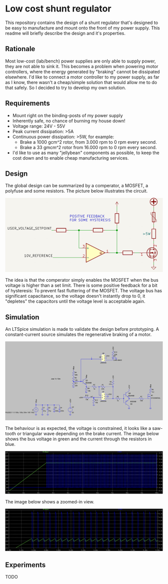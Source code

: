 # Low cost shunt regulator
This repository contains the design of a shunt regulator that's designed to be easy to manufacture and mount onto the front of my power supply. This readme will briefly describe the design and it's properties.

## Rationale
Most low-cost (lab/bench) power supplies are only able to supply power, they are not able to sink it. This becomes a problem when powering motor controllers, where the energy generated by "braking" cannot be dissipated elsewhere. I'd like to connect a motor controller to my power supply, as far as I know, there wasn't a cheap/simple solution that would allow me to do that safely. So I decided to try to develop my own solution.

## Requirements
 - Mount right on the binding-posts of my power supply
 - Inherently safe, no chance of burning my house down!
 - Voltage range: 24V - 55V
 - Peak current dissipation: >5A
 - Continuous power dissipation: >5W, for example: 
   - Brake a 1000 gcm^2 rotor, from 3.000 rpm to 0 rpm every second.
   - Brake a 33 gmcm^2 rotor from 16.000 rpm to 0 rpm every second.
 - I'd like to use as many "jellybean" components as possible, to keep the cost down and to enable cheap manufacturing services.
 

## Design
The global design can be summarized by a comperator, a MOSFET, a polyfuse and some resistors. The picture below illustrates the circuit.

![](docs/design.png)

The idea is that the comperator simply enables the MOSFET when the bus voltage is higher than a set limit. There is some positive feedback for a bit of hysteresis: To prevent fast fluttering of the MOSFET. The voltage bus has significant capacitance, so the voltage doesn't instantly drop to 0, it "depletes" the capacitors until the voltage level is acceptable again.

## Simulation
An LTSpice simulation is made to validate the design before prototyping. A constant-current source simulates the regenerative braking of a motor. 

![](docs/ltspice_model.png)

The behaviour is as expected, the voltage is constrained, it looks like a saw-tooth or triangular wave depending on the brake current. The image below shows the bus voltage in green and the current through the resistors in blue.

![](docs/ltspice_result.png)

The image below shows a zoomed-in view.

![](docs/ltspice_result_zoomed.png)


## Experiments
TODO